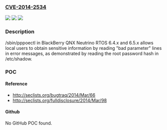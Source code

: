 ### [CVE-2014-2534](https://cve.mitre.org/cgi-bin/cvename.cgi?name=CVE-2014-2534)
![](https://img.shields.io/static/v1?label=Product&message=n%2Fa&color=blue)
![](https://img.shields.io/static/v1?label=Version&message=n%2Fa&color=blue)
![](https://img.shields.io/static/v1?label=Vulnerability&message=n%2Fa&color=brighgreen)

### Description

/sbin/pppoectl in BlackBerry QNX Neutrino RTOS 6.4.x and 6.5.x allows local users to obtain sensitive information by reading "bad parameter" lines in error messages, as demonstrated by reading the root password hash in /etc/shadow.

### POC

#### Reference
- http://seclists.org/bugtraq/2014/Mar/66
- http://seclists.org/fulldisclosure/2014/Mar/98

#### Github
No GitHub POC found.

